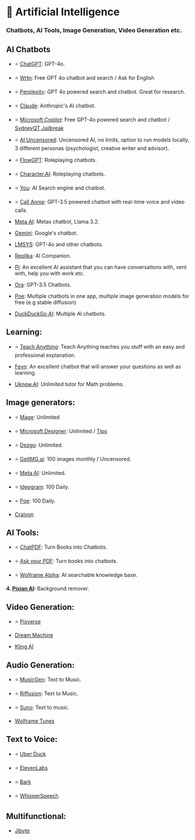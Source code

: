 # 🤖 Artificial Intelligence
### Chatbots, AI Tools, Image Generation, Video Generation etc.

## AI Chatbots

- ⭐ [ChatGPT](https://chat.openai.com): GPT-4o.

- ⭐ [Wrtn](https://wrtn.ai/): Free GPT 4o chatbot and search / Ask for English

- ⭐ [Perplexity](https://www.perplexity.ai/): GPT 4o powered search and chatbot. Great for research.

- ⭐ [Claude](https://www.anthropic.com/product): Anthropic's AI chatbot.

- ⭐ [Microsoft Copilot](https://copilot.microsoft.com/): Free GPT-4o powered search and chatbot / [SydneyQT Jailbreak](https://github.com/juzeon/SydneyQt)

- ⭐ [AI Uncensored](https://www.aiuncensored.info/): Uncensored AI, no limits, option to run models locally, 3 different personas (psychologist, creative writer and advisor).

- ⭐ [FlowGPT](https://flowgpt.com/chat): Roleplaying chatbots.

- ⭐ [Character.AI](https://character.ai/): Roleplaying chatbots.

- ⭐ [You](https://you.com/): AI Search engine and chatbot. 

- ⭐ [Call Annie](https://callannie.ai/): GPT-3.5 powered chatbot with real-time voice and video calls.

- [Meta AI](https://www.meta.ai/): Metas chatbot, Llama 3.2.

- [Gemini](https://Gemini.google.com/): Google's chatbot.

- [LMSYS](https://chat.lmsys.org/): GPT-4o and other chatbots.

- [Replika](https://www.replika.ai): AI Companion.

- [Pi](https://pi.ai/talk): An excellent AI assistant that you can have conversations with, vent with, help you with work etc.

- [Ora](https://ora.ai/start): GPT-3.5 Chatbots.

- [Poe](https://www.poe.com): Multiple chatbots in one app, multiple image generation models for free (e.g stable diffusion)

- [DuckDuckGo AI](https://duck.ai/): Multiple AI chatbots.

## Learning:


- ⭐ [Teach Anything](https://www.teach-anything.com/): Teach Anything teaches you stuff with an easy and professional explanation.

- [Feyn](https://www.feyn.ai/): An excellent chatbot that will answer your questions as well as learning.

- [Uknow.AI](https://www.uknowai.com/en): Unlimited tutor for Math problems.



## Image generators: 

- ⭐ [Mage](https://www.mage.space/): Unlimited

- ⭐ [Microsoft Designer](https://designer.microsoft.com/image-creator): Unlimited / [Tips](https://rentry.co/bingimagecreatortips)

- ⭐ [Dezgo](https://dezgo.com/): Unlimited.

- ⭐ [GetIMG.ai](https://getimg.ai/): 100 images monthly / Uncensored.

- ⭐ [Meta AI](https://imagine.meta.com/): Unlimited.

- ⭐ [Ideogram](https://ideogram.ai/): 100 Daily.

- ⭐ [Poe](https://poe.com/): 100 Daily.

- [Craiyon](https://www.craiyon.com/)

## AI Tools:

- ⭐ [ChatPDF](https://www.chatpdf.com/): Turn Books into Chatbots.

- ⭐ [Ask your PDF](https://askyourpdf.com/): Turn books into chatbots.

- ⭐ [Wolframe Alpha](https://www.wolframalpha.com/): AI searchable knowledge base.

**4. [Pixian AI](https://pixian.ai/):** Background remover.

## Video Generation:

- ⭐ [Pixverse](https://pixverse.ai/)

- [Dream Machine](https://lumalabs.ai/dream-machine)

- [Kling AI](https://klingai.com/)
 

## Audio Generation:

- ⭐ [MusicGen](https://huggingface.co/spaces/facebook/MusicGen): Text to Music.

- ⭐ [Riffusion](https://www.riffusion.com/): Text to Music.

- ⭐ [Suno](https://suno.com/): Text to music.

- [Wolframe Tunes](https://tones.wolfram.com/)



## Text to Voice:

- ⭐ [Uber Duck](https://uberduck.ai/)

- ⭐ [ElevenLabs](https://beta.elevenlabs.io/)

- ⭐ [Bark](https://huggingface.co/spaces/suno/bark)

- ⭐ [WhisperSpeech](https://huggingface.co/spaces/collabora/WhisperSpeech)



## Multifunctional:

- [Jibyte](https://www.jibyte.com/)

